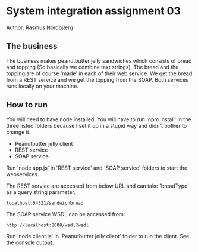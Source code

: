 # System integration assignment 03

Author: Rasmus Nordbjærg

## The business

The business makes peanutbutter jelly sandwiches which consists of bread and topping (So basically we combine text strings). The bread and the topping are of course 'made' in each of their web service. We get the bread from a REST service and we get the topping from the SOAP. Both services runs locally on your machine.
## How to run

You will need to have node installed.
You will have to run 'npm install' in the three listed folders because I set it up in a stupid way and didn't bother to change it.
* Peanutbutter jelly client
* REST service
* SOAP service

Run 'node app.js' in 'REST service' and 'SOAP service' folders to start the webservices.

The REST service are accessed from below URL and can take 'breadType' as a query string parameter.
    
    localhost:54321/sandwichbread
    
The SOAP service WSDL can be accessed from:
    
    http://localhost:8000/wsdl?wsdl
    
Run 'node client.js' in 'Peanutbutter jelly client' folder to run the client. See the console output.



